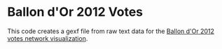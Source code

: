 # Ballon d'Or 2012 Votes

This code creates a gexf file from raw text data for the [Ballon d'Or 2012 votes network visualization](http://exploringdata.github.com/vis/ballon-dor-votes-2012/).
